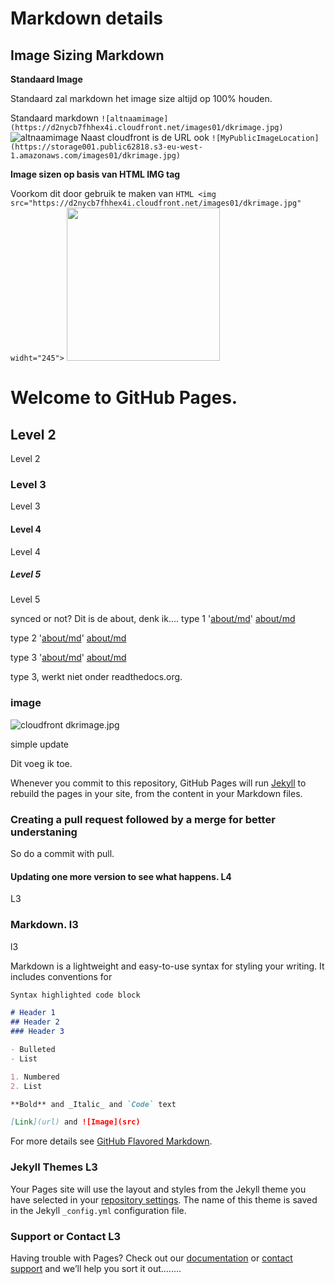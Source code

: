 # Markdown details
## Image Sizing Markdown
**Standaard Image**

Standaard zal  markdown het image size altijd op 100% houden.

Standaard markdown `![altnaamimage](https://d2nycb7fhhex4i.cloudfront.net/images01/dkrimage.jpg)`
![altnaamimage](https://d2nycb7fhhex4i.cloudfront.net/images01/dkrimage.jpg)
Naast cloudfront is de URL ook `![MyPublicImageLocation](https://storage001.public62818.s3-eu-west-1.amazonaws.com/images01/dkrimage.jpg)`

**Image sizen op basis van HTML IMG tag**

Voorkom dit door gebruik te maken van `HTML <img src="https://d2nycb7fhhex4i.cloudfront.net/images01/dkrimage.jpg" widht="245">`
<img src="https://d2nycb7fhhex4i.cloudfront.net/images01/dkrimage.jpg" width=245> 

# Welcome to GitHub Pages.
## Level 2
Level 2

### Level 3
Level 3

#### Level 4
Level 4

##### Level 5
Level 5

synced or not?
Dit is de about, denk ik....
type 1 '[about/md](./about/md.md)' [about/md](./about/md.md)

type 2 '[about/md](about/md.md)' [about/md](about/md.md)

type 3 '[about/md](/about/md.md)' [about/md](/about/md.md)

type 3, werkt niet onder readthedocs.org.
### image
![cloudfront dkrimage.jpg](https://d2nycb7fhhex4i.cloudfront.net/images01/dkrimage.jpg)
  
simple update



Dit voeg ik toe.


Whenever you commit to this repository, GitHub Pages will run [Jekyll](https://jekyllrb.com/) to rebuild the pages in your site, from the content in your Markdown files.


### Creating a pull request followed by a merge for better understaning

So do a commit with pull.

#### Updating one more version to see what happens. L4
L3

### Markdown. l3
l3

Markdown is a lightweight and easy-to-use syntax for styling your writing. It includes conventions for

```markdown
Syntax highlighted code block

# Header 1
## Header 2
### Header 3

- Bulleted
- List

1. Numbered
2. List

**Bold** and _Italic_ and `Code` text

[Link](url) and ![Image](src)
```

For more details see [GitHub Flavored Markdown](https://guides.github.com/features/mastering-markdown/).

### Jekyll Themes L3

Your Pages site will use the layout and styles from the Jekyll theme you have selected in your [repository settings](https://github.com/rienkdekok/dtt/settings). The name of this theme is saved in the Jekyll `_config.yml` configuration file.

### Support or Contact L3

Having trouble with Pages? Check out our [documentation](https://docs.github.com/categories/github-pages-basics/) or [contact support](https://github.com/contact) and we’ll help you sort it out........
<!--stackedit_data:
eyJoaXN0b3J5IjpbMTgzODI1NzkwXX0=
-->